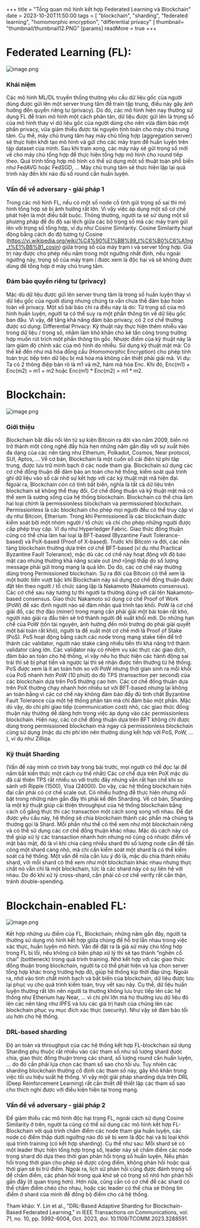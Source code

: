+++
title = "Tổng quan mô hình kết hợp Federated Learning và Blockchain"
date = 2023-10-20T11:50:00
tags = [
"blockchain",
"sharding",
"federated learning",
"homomorphic encryption",
"differential privacy"
]
thumbnail= "thumbnail/thumbnail12.PNG"
[params]
  readMore = true
+++

# Federated Learning (FL):

![image.png](https://images.viblo.asia/28ecee61-8438-403c-bcab-8583219ff786.png)

### Khái niệm

Các mô hình ML/DL truyền thống thường yêu cầu dữ liệu gốc của người dùng được gửi lên một server trung tâm để train tập trung, điều này gây ảnh hưởng đến quyền riêng tư (privacy). Do đó, các mô hình hiện nay thường sử dụng FL để train mô hình một cách phân tán, dữ liệu được gửi lên là trọng số của mô hình thay vì dữ liệu gốc của người dùng cho nên vừa đảm bảo một phần privacy, vừa giảm thiểu được tài nguyên tính toán cho máy chủ trung tâm. Cụ thể, máy chủ trung tâm hay máy chủ tổng hợp (aggregation server) sẽ thực hiện khởi tạo mô hình và gửi cho các máy trạm để huấn luyện trên tập dataset của mình. Sau khi train xong, các máy này sẽ gửi trọng số mới về cho máy chủ tổng hợp để thực hiện tổng hợp mô hình cho round tiếp theo. Quá trình tổng hợp mô hình có thể sử dụng một số thuật toán phổ biến như FedAVG hoặc FedSGD, … Máy chủ trung tâm sẽ thực hiện lặp lại quá trình này đến khi nào đủ số round cần huấn luyện.

### Vấn đề về adversary - giải pháp 1

Trong các mô hình FL, nếu có một số node cố tình gửi trọng số sai thì mô hình tổng hợp sẽ bị ảnh hưởng rất lớn. Vì vậy việc áp dụng một số cơ chế phát hiện là một điều bắt buộc. Thông thường, người ta sẽ sử dụng một số phương pháp để đo độ sai lệch giữa các bộ trọng số mà các máy trạm gửi lên với trọng số tổng hợp, ví dụ như Cosine Similarity. Cosine Similarity hoạt động bằng cách đo độ tương tự Cosine (https://vi.wikipedia.org/wiki/%C4%90%E1%BB%99_t%C6%B0%C6%A1ng_t%E1%BB%B1_cosin) giữa trọng số của máy trạm i và server tổng hợp. Giá trị này được cho phép nếu nằm trong một ngưỡng nhất định, nếu ngoài ngưỡng này, trọng số của máy trạm i được xem là độc hại và sẽ không được dùng để tổng hợp ở máy chủ trung tâm.

### Đảm bảo quyền riêng tư (privacy)

Mặc dù dữ liệu được gửi lên server trung tâm là trọng số huấn luyện thay vì dữ liệu gốc của người dùng nhưng chúng ta vẫn chưa thể đảm bảo hoàn toàn về privacy. Một số bài báo chỉ ra điều này là do: Từ trọng số của mô hình huấn luyện, người ta có thể suy ra một phần thông tin về dữ liệu gốc ban đầu. Vì vậy, để tăng khả năng đảm bảo privacy, có 2 cơ chế thường được sử dụng:
Differential Privacy: Kỹ thuật này thực hiện thêm nhiễu vào trong dữ liệu / trọng số, nhằm làm khó khăn cho kẻ tấn công trong trường hợp muốn rút trích một phần thông tin gốc. Nhược điểm của kỹ thuật này là làm giảm độ chính xác của mô hình do nhiễu.
Sử dụng kỹ thuật mật mã: Có thể kể đến như mã hóa đồng cấu (Homomorphic Encryption) cho phép tính toán trực tiếp trên dữ liệu bị mã hóa mà không cần thiết phải giải mã. Ví dụ: Ta có 2 thông điệp bản rõ là m1 và m2, hàm mã hóa Enc. Khi đó, Enc(m1) + Enc(m2) = m1 + m2 hoặc Enc(m1) * Enc(m2) = m1 * m2.

# Blockchain:

![image.png](https://images.viblo.asia/6d933f4b-4fbf-4f13-8bde-212976f9d539.png)


### Giới thiệu

Blockchain bắt đầu nổi lên từ sự kiện Bitcoin ra đời vào năm 2009, biến nó trở thành một công nghệ đầy hứa hẹn những năm gần đây với sự xuất hiện đa dạng của các nền tảng như Etherium, Polkadot, Cosmos, Near protocol, SUI, Aptos, … Về cơ bản, Blockchain là một cuốn sổ cái điện tử phi tâp trung, được lưu trữ minh bạch ở các node tham gia. Blockchain sử dụng các cơ chế đồng thuận để đảm bảo an toàn cho hệ thống, kiểm soát quá trình ghi dữ liệu vào sổ cái nhờ sự kết hợp với các kỹ thuật mật mã hiện đại. Ngoài ra, Blockchain còn có tính bất biến, nghĩa là tất cả dữ liệu trên blockchain sẽ không thể thay đổi. Cơ chế đồng thuận và kỹ thuật mật mã có thể xem là sương sống của hệ thống blockchain. 
	Blockchain có thể chia làm hai loại chính là permissionless blockchain và permissioned blockchain. Permissionless là các blockchain cho phép mọi người đều có thể truy cập ví dụ như Bitcoin, Etherium. Trong khi Permissioned là các blockchain được kiểm soát bởi một nhóm người / tổ chức và chỉ cho phép những người được cấp phép truy cập. Ví dụ như Hyperledger Fabric.
	Giao thức đồng thuận cũng có thể chia làm hai loại là BFT-based (Byzantine Fault Tolerance-based) và PoX-based (Proof of X-based). Trước khi Bitcoin ra đời, các nền tảng blockchain thường dựa trên cơ chế BFT-based (ví dụ như Practical Byzantine Fault Tolerance), mặc dù các cơ chế này hoạt động với độ bảo mật cao nhưng thường khả năng scale out (mở rộng) thấp do số lượng message phải gửi trong mạng là quá lớn. Do đó, các cơ chế này thường dùng trong Permissioned blockchain. Sự ra đời của Bitcoin có thể xem là một bước tiến vượt bậc khi Blockchain này sử dụng cơ chế đồng thuận được đặt tên theo người / tổ chức sáng lập là Nakamoto (Nakamoto consensus). Các cơ chế sau này tương tự thì người ta thường dùng với cái tên Nakamoto-based consensus. Giao thức Nakamoto sử dụng cơ chế Proof of Work (PoW) để xác định người nào sẽ đảm nhận quá trình tạo khối. PoW là cơ chế giải đố, các thợ đào (miner) trong mạng cần phải giải một bài toán rất khó, người nào giải ra đầu tiên sẽ trở thành người đề xuất khối mới. Do những hạn chế của PoW (tốn tài nguyên, ảnh hưởng đến môi trường do phải giải quyết một bài toán rất khó), người ta đề xuất một cơ chế mới là Proof of Stake (PoS). PoS hoạt động bằng cách các node trong mạng stake tiền để trở thành các validator, người nào stake càng nhiều tiền thì khả năng trở thành validator càng lớn. Các validator này có nhiệm vụ xác thực các giao dịch, đảm bảo an toàn cho hệ thống, vì vậy nếu họ thực hiện các hành động sai trái thì sẽ bị phạt tiền và ngược lại thì sẽ nhận được tiền thưởng từ hệ thống. PoS được xem là ít an toàn hơn so với PoW nhưng thời gian sinh ra mỗi khối của PoS nhanh hơn PoW (10 phút) do đó TPS (transaction per second) của các blockchain dựa trên PoS thường cao hơn. Các cơ chế đồng thuận dựa trên PoX thường chạy nhanh hơn nhiều sơ với BFT-based nhưng lại không an toàn bằng vì các cơ chế này không đảm bảo đầy đủ tính chất Byzantine Fault Tolerance của một hệ thống phân tán mà chỉ đảm bảo một phần. Mặc dù vậy, do chi phí giao tiếp (communication cost) nhỏ, các giao thức đồng thuận này thường dễ dàng hơn trong việc áp dụng vào các permissionless blockchain. Hiện nay, các cơ chế đồng thuận dựa trên BFT không chỉ được dùng trong permissioned blockchain mà ngay cả permissionless blockchain cũng sử dụng (mặc dù chi phí lớn nên thường dùng kết hợp với PoS, PoW, … ), ví dụ như Zilliqa.

### Kỹ thuật Sharding

(Vấn đề này mình có trình bày trong bài trước, mọi người có thể đọc lại để nắm bắt kiến thức một cách cụ thể nhất)
Các cơ chế dựa trên PoX mặc dù đã cải thiện TPS rất nhiều so với trước đây nhưng vẫn rất hạn chế khi so sánh với Ripple (1500), Visa (24000). Do vậy, các hệ thống blockchain hiện đại cần phải có cơ chế scale out. Có nhiều hướng để thực hiện nhưng nổi bật trong những năm gần đây thì phải kể đến Sharding. Về cơ bản, Sharding là một kỹ thuật giúp cải thiện throughput của hệ thống blockchain bằng cách cố gắng thực thi các transaction một cách song song với nhau. Để đạt được yêu cầu này, hệ thống sẽ chia blockchain thành các phần mà chúng ta thường gọi là Shard. Mỗi phần như thế có thể xem như một blockchain riêng và có thể sử dụng các cơ chế đồng thuận khác nhau. Mặc dù cách này có thể giúp xử lý các transaction nhanh hơn nhưng nó cũng có nhược điểm về mặt bảo mật, đó là vì khi chia càng nhiều shard thì số lượng node cần để tấn công một shard càng nhỏ, mà chỉ cần kiểm soát một shard là có thể kiểm soát cả hệ thống. Một vấn đề nữa cần lưu ý đó là, mặc dù chia thành nhiều shard, với mỗi shard có thể xem như một blockchain khác nhau nhưng thực chất nó vẫn chỉ là một blockchain, tức là các shard này có sự liên hệ với nhau. Do đó khi xử lý cross-shard, cần phải có cơ chế verify rất cẩn thận, tránh double-spending.


# Blockchain-enabled FL:

![image.png](https://images.viblo.asia/cb37c676-4365-4ee6-84fb-1e3a318fa60d.png)

Kết hợp những ưu điểm của FL, Blockchain; những năm gần đây, người ta thường sử dụng mô hình kết hợp giữa chúng để hỗ trợ lẫn nhau trong việc xác thực, huấn luyện mô hình. Vấn đề đặt ra là giả sử máy chủ tổng hợp trong FL bị lỗi, nếu không có biện pháp xử lý thì sẽ tạo thành “nghẽn cổ chai” (bottleneck) trong quá trình training. Nhờ kết hợp với các giao thức đồng thuận trong blockchain, người ta có thể phát hiện và lựa chọn server tổng hợp khác trong trường hợp đó, giúp hệ thống kịp thời đáp ứng. Ngoài ra, nhờ vào tính chất minh bạch và bất biến của blockchain, dữ liệu được lưu lại phục vụ cho quá trình kiểm toán, truy vết sau này. Cụ thể, dữ liệu huấn luyện thường rất lớn nên người ta thường không lưu trực tiếp lên các hệ thống như Etherium hay Near, … vì chi phí lớn mà họ thường lưu dữ liệu đó lên các nên tảng như IPFS và lưu các giá trị hash của chúng lên các blockchain phục vụ mục đích xác thực (security). Như vậy sẽ đảm bảo tối ưu hơn cho hệ thống.

### DRL-based sharding

Độ an toàn và throughput của các hệ thống kết hợp FL-blockchain sử dụng Sharding phụ thuộc rất nhiều vào các tham số như số lượng shard được chia, giao thức đồng thuận trong các shard, số lượng round cần huấn luyện, … do đó cần phải lựa chọn các tham số sao cho tối ưu. Tuy nhiên các sharding blockchain thường cố định các tham số này, gây khó khăn trong việc tối ưu hiệu suất hệ thống. Vì vậy một giải pháp sharding dựa trên DRL (Deep Reinforcement Learning) rất cần thiết để thiết lập các tham số sao cho thích nghi được với điều kiện hiện tại trong mạng.

### Vấn đề về adversary - giải pháp 2

Để giảm thiểu các mô hình độc hại trọng FL, ngoài cách sử dụng Cosine Similarity ở trên, người ta cũng có thể sử dụng các mô hình kết hợp FL-Blockchain với quá trình chấm điểm các node tham gia huấn luyện, các node có điểm thấp dưới ngưỡng nào đó sẽ bị xem là độc hại và bị loại khỏi quá trình training (có kết hợp sharding). Cụ thể như sau: Mỗi shard sẽ có một leader thực hiện tổng hợp trọng số, leader này sẽ chấm điểm các node trong shard đó dựa theo thời gian phản hồi trọng số huấn luyện. Nếu phản hồi trong thời gian cho phép sẽ được cộng điểm, không phản hồi hoặc quá thời gian sẽ bị trừ điểm. Ngoài ra, lịch sử phản hồi cũng được đánh trọng số để chấm điểm, các phản hồi trong quá khứ sẽ có trọng số nhỏ hơn phản hồi gần đây (ít quan trọng hơn). Hơn nữa, cũng cần có cơ chế để các shard có thể chấm điểm chéo cho nhau, hoặc các leader có thể chia sẻ thông tin điểm ở shard của mình để đồng bộ điểm cho cả hệ thống.


Tham khảo: Y. Lin et al., "DRL-Based Adaptive Sharding for Blockchain-Based Federated Learning," in IEEE Transactions on Communications, vol. 71, no. 10, pp. 5992-6004, Oct. 2023, doi: 10.1109/TCOMM.2023.3288591.